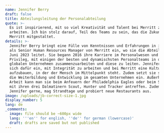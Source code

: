 ```yaml
---
name: Jennifer Berry
draft: false
title: Abteilungsleitung der Personalabteilung
quote: >-
  Es ist inspirierend, mit so viel Kreativität und Talent bei Merritt zu
  arbeiten. Ich bin stolz darauf, Teil des Teams zu sein, das die Zukunft von
  Merritt mitgestaltet.
details: >-
  Jennifer Berry bringt eine Fülle von Kenntnissen und Erfahrungen in ihre Rolle
  als Senior Human Resources Manager von Merritt ein, wo sie die Abteilung seit
  Juni 2023 leitet. Sie begann 2016 ihre Karriere im Personalwesen und hatte das
  Privileg, mit einigen der besten und dynamischsten Personalteams in diversen
  globalen Unternehmen zusammenzuarbeiten und diese zu leiten. Jennifer setzt
  sich dafür ein, mit Integrität zu arbeiten und bei Merritt eine Kultur
  aufzubauen, in der der Mensch im Mittelpunkt steht. Zudem setzt sie sich für
  die Weiterbildung und Entwicklung im gesamten Unternehmen ein. Außerhalb der
  Arbeit kann man sie beim Anfeuern der Philadelphia Eagles oder beim Spielen
  mit ihren drei Dalmatinern Scout, Hunter und Tracker antreffen. Zudem reist
  Jennifer gerne, mag Strandtage und probiert neue Restaurants aus.
image: /uploads/jb-correct-size-1.jpg
display_number: 5
lang: de
_comments:
  image: file should be ~600px wide
  lang: '''en'' for english, ''de'' for german (lowercase)'
  draft: drafts are saved but not published
---
```

